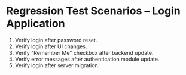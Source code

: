 # Regression Test Scenarios – Login Application

1. Verify login after password reset.
2. Verify login after UI changes.
3. Verify "Remember Me" checkbox after backend update.
4. Verify error messages after authentication module update.
5. Verify login after server migration.

